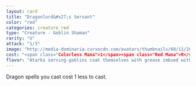 ```yaml
---
layout: card
title: "Dragonlord&#x27;s Servant"
color: "red"
categories: creature red
type: "Creature - Goblin Shaman"
rarity: "U"
attack: "1/3"
image: "http://media-dominaria.cursecdn.com/avatars/thumbnails/68/11/200/283/635611472124800844.png"
cost: "<span class="Colorless Mana">1</span><span class="Red Mana">R</span>"
flavor: "Atarka serving-goblins coat themselves with grease imbued with noxious herbs, hoping to discourage their ravenous masters from adding them to the meal."
---
```


Dragon spells you cast cost <span class="Colorless Mana">1</span> less to cast.
